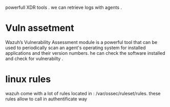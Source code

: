 powerfull XDR tools .
we can retrieve logs with agents . 


# Vuln assetment
Wazuh’s Vulnerability Assessment module is a powerful tool that can be used to periodically scan an agent's operating system for installed applications and their version numbers.
he can check the software installed and check for vulnerabilty . 


# linux rules

wazuh come with a lot of rules located in : /var/ossec/ruleset/rules.
these rules allow to call in authentificate way